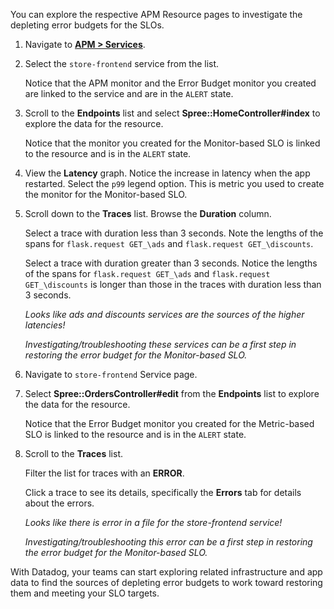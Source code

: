 You can explore the respective APM Resource pages to investigate the depleting error budgets for the SLOs. 

1. Navigate to <a href="https://app.datadoghq.com/apm/services" target="_datadog">**APM > Services**</a>.

2. Select the `store-frontend` service from the list. 

   Notice that the APM monitor and the Error Budget monitor you created are linked to the service and are in the `ALERT` state.

3. Scroll to the **Endpoints** list and select **Spree::HomeController#index** to explore the data for the resource.

   Notice that the monitor you created for the Monitor-based SLO is linked to the resource and is in the `ALERT` state.

4. View the **Latency** graph. Notice the increase in latency when the app restarted. Select the `p99` legend option. This is metric you used to create the monitor for the Monitor-based SLO.

5. Scroll down to the **Traces** list. Browse the **Duration** column. 

   Select a trace with duration less than 3 seconds. Note the lengths of the spans for `flask.request GET_\ads` and `flask.request GET_\discounts`.

   Select a trace with duration greater than 3 seconds. Notice the lengths of the spans for `flask.request GET_\ads` and `flask.request GET_\discounts` is longer than those in the traces with duration less than 3 seconds.

   *Looks like ads and discounts services are the sources of the higher latencies!* 
   
   *Investigating/troubleshooting these services can be a first step in restoring the error budget for the Monitor-based SLO.*
  
6. Navigate to `store-frontend` Service page.

7. Select **Spree::OrdersController#edit** from the **Endpoints** list to explore the data for the resource.

   Notice that the Error Budget monitor you created for the Metric-based SLO is linked to the resource and is in the `ALERT` state.

7. Scroll to the **Traces** list. 

   Filter the list for traces with an **ERROR**. 
   
   Click a trace to see its details, specifically the **Errors** tab for details about the errors.

   *Looks like there is error in a file for the store-frontend service!* 
   
   *Investigating/troubleshooting this error can be a first step in restoring the error budget for the Monitor-based SLO.*

With Datadog, your teams can start exploring related infrastructure and app data to find the sources of depleting error budgets to work toward restoring them and meeting your SLO targets.  